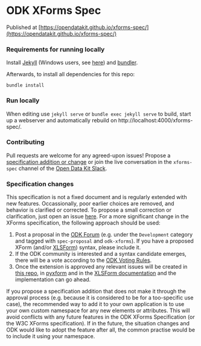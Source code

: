 ODK XForms Spec
===========

Published at [https://opendatakit.github.io/xforms-spec/](https://opendatakit.github.io/xforms-spec/)


### Requirements for running locally

Install [Jekyll](https://jekyllrb.com/docs/installation/) (Windows users, see [here](https://jekyllrb.com/docs/windows/)) and [bundler](https://bundler.io).

Afterwards, to install all dependencies for this repo:

	bundle install

### Run locally

When editing use `jekyll serve` or `bundle exec jekyll serve` to build, start up a webserver and automatically rebuild on http://localhost:4000/xforms-spec/.


### Contributing

Pull requests are welcome for any agreed-upon issues! Propose a [specification addition or change](#specification-changes) or join the live conversation in the `xforms-spec` channel of the [Open Data Kit Slack](http://slack.opendatakit.org/).


### Specification changes

This specification is not a fixed document and is regularly extended with new features. Occassionally, poor earlier choices are removed, and behavior is clarified or corrected. To propose a small correction or clarification, just open an issue [here](https://github.com/opendatakit/xforms-spec/issues). For a more significant change in the XForms specification, the following approach should be used:

1. Post a proposal in the [ODK Forum](https://forum.opendatakit.org) (e.g. under the `Development` category and tagged with `spec-proposal` and `odk-xforms`). If you have a proposed XForm (and/or [XLSForm](https://xlsform.org)) syntax, please include it.
2. If the ODK community is interested and a syntax candidate emerges, there will be a vote according to the [ODK Voting Rules](https://github.com/opendatakit/governance/blob/master/GOVERNANCE.md#voting).
3. Once the extension is approved any relevant issues will be created in [this repo](https://github.com/opendatakit/xforms-spec/issues), in [pyxform](https://github.com/XLSForm/pyxform/issues) and in the [XLSForm documentation](https://github.com/XLSForm/xlsform.github.io/issues) and the implementation can go ahead.

If you propose a specification addition that does not make it through the approval process (e.g. because it is considered to be for a too-specific use case), the recommended way to add it to your own application is to use your own custom namespace for any new elements or attributes. This will avoid conflicts with any future features in the ODK XForms Specification (or the W3C XForms specification). If in the future, the situation changes and ODK would like to adopt the feature after all, the common practise would be to include it using your namespace.